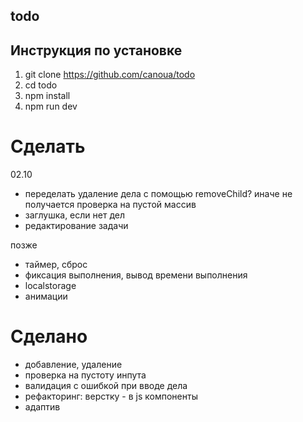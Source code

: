 ## todo

## Инструкция по установке

1. git clone https://github.com/canoua/todo
2. cd todo
3. npm install
4. npm run dev

# Сделать

02.10

- переделать удаление дела с помощью removeChild? иначе не получается проверка на пустой массив
- заглушка, если нет дел
- редактирование задачи

позже

- таймер, сброс
- фиксация выполнения, вывод времени выполнения
- localstorage
- анимации

# Сделано

- добавление, удаление
- проверка на пустоту инпута
- валидация с ошибкой при вводе дела
- рефакторинг: верстку - в js компоненты
- адаптив
